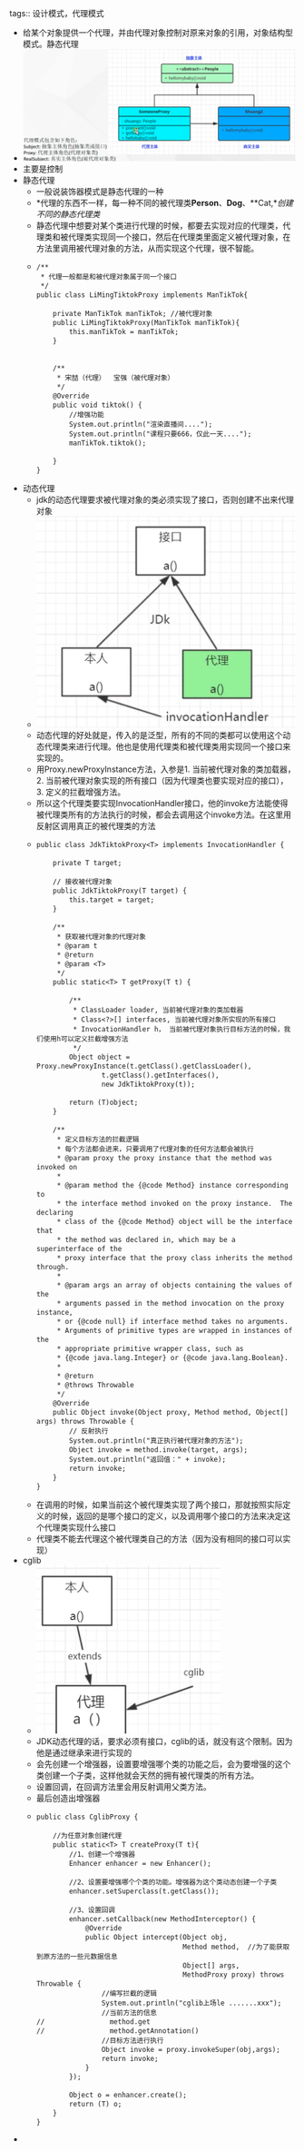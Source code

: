 tags:: 设计模式，代理模式

- 给某个对象提供一个代理，并由代理对象控制对原来对象的引用，对象结构型模式。静态代理
- ![image.png](../assets/image_1680346925916_0.png)
- 主要是控制
- 静态代理
	- 一般说装饰器模式是静态代理的一种
	- *代理的东西不一样，每一种不同的被代理类**Person**、**Dog**、**Cat,**创建不同的静态代理类*
	- 静态代理中想要对某个类进行代理的时候，都要去实现对应的代理类，代理类和被代理类实现同一个接口，然后在代理类里面定义被代理对象，在方法里调用被代理对象的方法，从而实现这个代理，很不智能。
	- ```
	  /**
	   * 代理一般都是和被代理对象属于同一个接口
	   */
	  public class LiMingTiktokProxy implements ManTikTok{
	  
	      private ManTikTok manTikTok; //被代理对象
	      public LiMingTiktokProxy(ManTikTok manTikTok){
	          this.manTikTok = manTikTok;
	      }
	  
	  
	      /**
	       * 宋喆（代理）  宝强（被代理对象）
	       */
	      @Override
	      public void tiktok() {
	          //增强功能
	          System.out.println("渲染直播间....");
	          System.out.println("课程只要666，仅此一天....");
	          manTikTok.tiktok();
	  
	      }
	  }
	  ```
- 动态代理
	- jdk的动态代理要求被代理对象的类必须实现了接口，否则创建不出来代理对象
	- ![image.png](../assets/image_1680413625811_0.png)
	- 动态代理的好处就是，传入的是泛型，所有的不同的类都可以使用这个动态代理类来进行代理。他也是使用代理类和被代理类用实现同一个接口来实现的。
	- 用Proxy.newProxyInstance方法，入参是1. 当前被代理对象的类加载器，2. 当前被代理对象实现的所有接口（因为代理类也要实现对应的接口）， 3. 定义的拦截增强方法。
	- 所以这个代理类要实现InvocationHandler接口，他的invoke方法能使得被代理类所有的方法执行的时候，都会去调用这个invoke方法。在这里用反射区调用真正的被代理类的方法
	- ```
	  public class JdkTiktokProxy<T> implements InvocationHandler {
	  
	      private T target;
	  
	      // 接收被代理对象
	      public JdkTiktokProxy(T target) {
	          this.target = target;
	      }
	  
	      /**
	       * 获取被代理对象的代理对象
	       * @param t
	       * @return
	       * @param <T>
	       */
	      public static<T> T getProxy(T t) {
	  
	          /**
	           * ClassLoader loader, 当前被代理对象的类加载器
	           * Class<?>[] interfaces, 当前被代理对象所实现的所有接口
	           * InvocationHandler h， 当前被代理对象执行目标方法的时候，我们使用h可以定义拦截增强方法
	           */
	          Object object = Proxy.newProxyInstance(t.getClass().getClassLoader(),
	                  t.getClass().getInterfaces(),
	                  new JdkTiktokProxy(t));
	  
	          return (T)object;
	      }
	  
	      /**
	       * 定义目标方法的拦截逻辑
	       * 每个方法都会进来，只要调用了代理对象的任何方法都会被执行
	       * @param proxy the proxy instance that the method was invoked on
	       *
	       * @param method the {@code Method} instance corresponding to
	       * the interface method invoked on the proxy instance.  The declaring
	       * class of the {@code Method} object will be the interface that
	       * the method was declared in, which may be a superinterface of the
	       * proxy interface that the proxy class inherits the method through.
	       *
	       * @param args an array of objects containing the values of the
	       * arguments passed in the method invocation on the proxy instance,
	       * or {@code null} if interface method takes no arguments.
	       * Arguments of primitive types are wrapped in instances of the
	       * appropriate primitive wrapper class, such as
	       * {@code java.lang.Integer} or {@code java.lang.Boolean}.
	       *
	       * @return
	       * @throws Throwable
	       */
	      @Override
	      public Object invoke(Object proxy, Method method, Object[] args) throws Throwable {
	          // 反射执行
	          System.out.println("真正执行被代理对象的方法");
	          Object invoke = method.invoke(target, args);
	          System.out.println("返回值：" + invoke);
	          return invoke;
	      }
	  }
	  ```
	- 在调用的时候，如果当前这个被代理类实现了两个接口，那就按照实际定义的时候，返回的是哪个接口的定义，以及调用哪个接口的方法来决定这个代理类实现什么接口
	- 代理类不能去代理这个被代理类自己的方法（因为没有相同的接口可以实现）
- cglib
	- ![image.png](../assets/image_1680413936976_0.png)
	- JDK动态代理的话，要求必须有接口，cglib的话，就没有这个限制。因为他是通过继承来进行实现的
	- 会先创建一个增强器，设置要增强哪个类的功能之后，会为要增强的这个类创建一个子类，这样他就会天然的拥有被代理类的所有方法。
	- 设置回调，在回调方法里会用反射调用父类方法。
	- 最后创造出增强器
	- ```
	  public class CglibProxy {
	  
	      //为任意对象创建代理
	      public static<T> T createProxy(T t){
	          //1、创建一个增强器
	          Enhancer enhancer = new Enhancer();
	  
	          //2、设置要增强哪个个类的功能。增强器为这个类动态创建一个子类
	          enhancer.setSuperclass(t.getClass());
	  
	          //3、设置回调
	          enhancer.setCallback(new MethodInterceptor() {
	              @Override
	              public Object intercept(Object obj,
	                                      Method method,  //为了能获取到原方法的一些元数据信息
	                                      Object[] args,
	                                      MethodProxy proxy) throws Throwable {
	                  //编写拦截的逻辑
	                  System.out.println("cglib上场le .......xxx");
	                  //当前方法的信息
	  //                method.get
	  //                method.getAnnotation()
	                  //目标方法进行执行
	                  Object invoke = proxy.invokeSuper(obj,args);
	                  return invoke;
	              }
	          });
	  
	          Object o = enhancer.create();
	          return (T) o;
	      }
	  }
	  ```
-